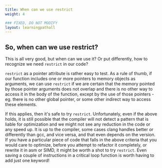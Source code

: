 ```yaml
---
title: When can we use restrict
weight: 4

### FIXED, DO NOT MODIFY
layout: learningpathall
---
```


## So, when can we use restrict?

This is all very good, but when can we use it? Or put differently, how to recognize we need `restrict` in our code?

`restrict` as a pointer attribute is rather easy to test. As a rule of thumb, if our function includes one or more pointers to memory objects as arguments, we can use `restrict` if we are certain that the memory pointed by those pointer arguments does not overlap and there is no other way to access it in the body of the function, except by the use of those pointers -eg. there is no other global pointer, or some other indirect way to access these elements.

If this applies, then it's safe to try `restrict`. Unfortunately, even if the above holds, it is still possible that the compiler will not detect a pattern that is liable for optimization and we might not see any reduction in the code or any speed up. It is up to the compiler, some cases clang handles better or differently than gcc, and vice versa, and that even depends on the version. If you have a particular piece of code that falls in the above criteria that you would care to optimize, before you attempt to refactor it completely, or rewrite it in asm or SIMD, it might be worth a shot to try `restrict`. Even saving a couple of instructions in a critical loop function is worth having to add just one keyword!